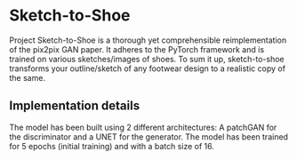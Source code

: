 # Sketch-to-Shoe
Project Sketch-to-Shoe is a thorough yet comprehensible reimplementation of the pix2pix GAN paper. It adheres to the PyTorch framework and is trained on various sketches/images of shoes. To sum it up, sketch-to-shoe transforms your outline/sketch of any footwear design to a realistic copy of the same.

## Implementation details
The model has been built using 2 different architectures: A patchGAN for the discriminator and a UNET for the generator. The model has been trained for 5 epochs (initial training) and with a batch size of 16.
